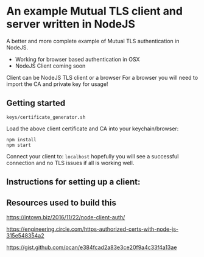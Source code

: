 # An example Mutual TLS client and server written in NodeJS

A better and more complete example of Mutual TLS authentication in NodeJS.
- Working for browser based authentication in OSX
- NodeJS Client coming soon

Client can be NodeJS TLS client or a browser
For a browser you will need to import the CA and private key for usage!

## Getting started

`keys/certificate_generator.sh`

Load the above client certificate and CA into your keychain/browser:

```
npm install
npm start
```

Connect your client to: `localhost` hopefully you will see a successful connection and no TLS issues if all is working well.

## Instructions for setting up a client:

## Resources used to build this
https://intown.biz/2016/11/22/node-client-auth/

https://engineering.circle.com/https-authorized-certs-with-node-js-315e548354a2

https://gist.github.com/pcan/e384fcad2a83e3ce20f9a4c33f4a13ae

